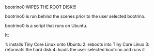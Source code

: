 bootrino0 WIPES THE ROOT DISK!!!

bootrino0 is run behind the scenes prior to the user selected bootrino.

bootrino0 is a script that runs on Ubuntu.

It:

1: installs Tiny Core Linux onto Ubuntu
2: reboots into Tiny Core Linux
3: reformats the hard disk
4: loads the user selected bootrino and runs it

